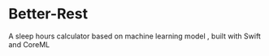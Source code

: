 # Better-Rest
A sleep hours calculator based on machine learning model , built with Swift and CoreML
